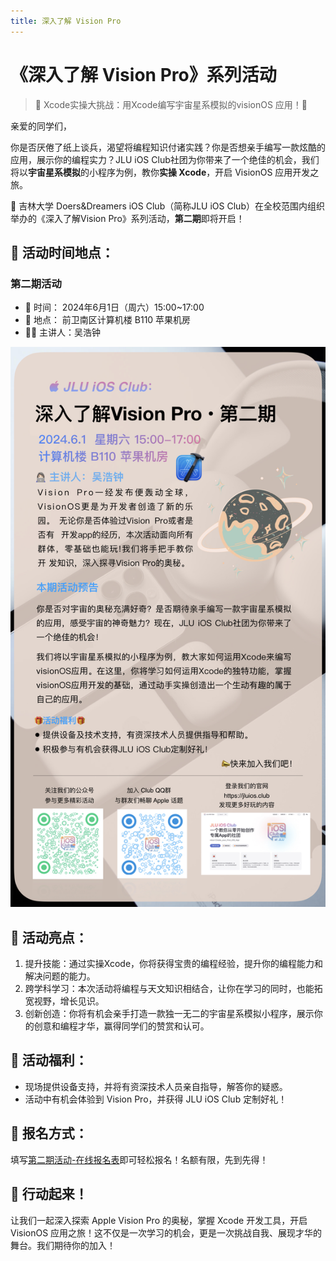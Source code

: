 ```yaml
---
title: 深入了解 Vision Pro
---
```


# 《深入了解 Vision Pro》系列活动 <Badge type="danger" text="第二期" />

> 🚀 Xcode实操大挑战：用Xcode编写宇宙星系模拟的visionOS 应用！🚀

亲爱的同学们，

你是否厌倦了纸上谈兵，渴望将编程知识付诸实践？你是否想亲手编写一款炫酷的应用，展示你的编程实力？JLU iOS Club社团为你带来了一个绝佳的机会，我们将以**宇宙星系模拟**的小程序为例，教你**实操 Xcode**，开启 VisionOS 应用开发之旅。

📣 吉林大学 Doers&Dreamers iOS Club（简称JLU iOS Club）在全校范围内组织举办的《深入了解Vision Pro》系列活动，**第二期**即将开启！

## 📅 活动时间地点：

### 第二期活动 <Badge type="tip" text="NEW" />

- 📅 时间： 2024年6月1日（周六）15:00~17:00
- 📍 地点： 前卫南区计算机楼 B110 苹果机房
- 👨‍💻 主讲人：吴浩钟

![第二期活动海报](poster2.jpg)

## 🌟 活动亮点：

1. 提升技能：通过实操Xcode，你将获得宝贵的编程经验，提升你的编程能力和解决问题的能力。
2. 跨学科学习：本次活动将编程与天文知识相结合，让你在学习的同时，也能拓宽视野，增长见识。
3. 创新创造：你将有机会亲手打造一款独一无二的宇宙星系模拟小程序，展示你的创意和编程才华，赢得同学们的赞赏和认可。


## 🎁 活动福利：

* 现场提供设备支持，并将有资深技术人员亲自指导，解答你的疑惑。
* 活动中有机会体验到 Vision Pro，并获得 JLU iOS Club 定制好礼！

## 📣 报名方式：

填写[第二期活动-在线报名表](https://docs.qq.com/form/page/DTGdNTHpyZXBieHdM)即可轻松报名！名额有限，先到先得！

## 💪 行动起来！

让我们一起深入探索 Apple Vision Pro 的奥秘，掌握 Xcode 开发工具，开启 VisionOS 应用之旅！这不仅是一次学习的机会，更是一次挑战自我、展现才华的舞台。我们期待你的加入！
